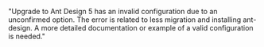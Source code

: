 "Upgrade to Ant Design 5 has an invalid configuration due to an unconfirmed option. The error is related to less migration and installing ant-design. A more detailed documentation or example of a valid configuration is needed."
